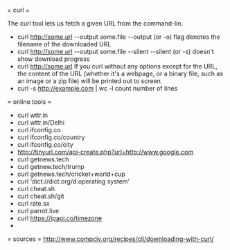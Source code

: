 = curl =

The curl tool lets us fetch a given URL from the command-lin.

* curl http://some.url --output some.file
--output (or -o) flag denotes the filename of the downloaded URL
* curl http://some.url --output some.file --silent
--silent (or -s) doesn't show download progress
* curl http://some.url
If you curl without any options except for the URL, the content of the URL (whether it's a webpage, or a binary file, such as an image or a zip file) will be printed out to screen.
* curl -s http://example.com | wc -l
count number of lines


= online tools =
* curl wttr.in
* curl wttr.in/Delhi
* curl ifconfig.co
* curl ifconfig.co/country
* curl ifconfig.co/city
* http://tinyurl.com/api-create.php?url=http://www.google.com
* curl getnews.tech
* curl getnew.tech/trump
* curl getnews.tech/cricket+world+cup
* curl 'dict://dict.org/d:operating system'
* curl cheat.sh
* curl cheat.sh/git
* curl rate.sx
* curl parrot.live
* curl https://ipapi.co/timezone
*

= sources =
http://www.compciv.org/recipes/cli/downloading-with-curl/
